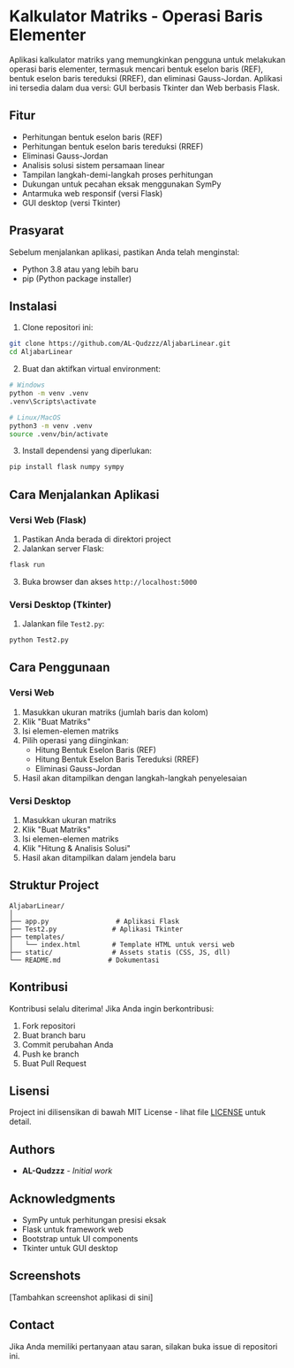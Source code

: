 # Kalkulator Matriks - Operasi Baris Elementer

Aplikasi kalkulator matriks yang memungkinkan pengguna untuk melakukan operasi baris elementer, termasuk mencari bentuk eselon baris (REF), bentuk eselon baris tereduksi (RREF), dan eliminasi Gauss-Jordan. Aplikasi ini tersedia dalam dua versi: GUI berbasis Tkinter dan Web berbasis Flask.

## Fitur

- Perhitungan bentuk eselon baris (REF)
- Perhitungan bentuk eselon baris tereduksi (RREF)
- Eliminasi Gauss-Jordan
- Analisis solusi sistem persamaan linear
- Tampilan langkah-demi-langkah proses perhitungan
- Dukungan untuk pecahan eksak menggunakan SymPy
- Antarmuka web responsif (versi Flask)
- GUI desktop (versi Tkinter)

## Prasyarat

Sebelum menjalankan aplikasi, pastikan Anda telah menginstal:

- Python 3.8 atau yang lebih baru
- pip (Python package installer)

## Instalasi

1. Clone repositori ini:
```bash
git clone https://github.com/AL-Qudzzz/AljabarLinear.git
cd AljabarLinear
```

2. Buat dan aktifkan virtual environment:
```bash
# Windows
python -m venv .venv
.venv\Scripts\activate

# Linux/MacOS
python3 -m venv .venv
source .venv/bin/activate
```

3. Install dependensi yang diperlukan:
```bash
pip install flask numpy sympy
```

## Cara Menjalankan Aplikasi

### Versi Web (Flask)

1. Pastikan Anda berada di direktori project
2. Jalankan server Flask:
```bash
flask run
```
3. Buka browser dan akses `http://localhost:5000`

### Versi Desktop (Tkinter)

1. Jalankan file `Test2.py`:
```bash
python Test2.py
```

## Cara Penggunaan

### Versi Web

1. Masukkan ukuran matriks (jumlah baris dan kolom)
2. Klik "Buat Matriks"
3. Isi elemen-elemen matriks
4. Pilih operasi yang diinginkan:
   - Hitung Bentuk Eselon Baris (REF)
   - Hitung Bentuk Eselon Baris Tereduksi (RREF)
   - Eliminasi Gauss-Jordan
5. Hasil akan ditampilkan dengan langkah-langkah penyelesaian

### Versi Desktop

1. Masukkan ukuran matriks
2. Klik "Buat Matriks"
3. Isi elemen-elemen matriks
4. Klik "Hitung & Analisis Solusi"
5. Hasil akan ditampilkan dalam jendela baru

## Struktur Project

```
AljabarLinear/
│
├── app.py                 # Aplikasi Flask
├── Test2.py              # Aplikasi Tkinter
├── templates/
│   └── index.html        # Template HTML untuk versi web
├── static/               # Assets statis (CSS, JS, dll)
└── README.md            # Dokumentasi
```

## Kontribusi

Kontribusi selalu diterima! Jika Anda ingin berkontribusi:

1. Fork repositori
2. Buat branch baru
3. Commit perubahan Anda
4. Push ke branch
5. Buat Pull Request

## Lisensi

Project ini dilisensikan di bawah MIT License - lihat file [LICENSE](LICENSE) untuk detail.

## Authors

- **AL-Qudzzz** - *Initial work*

## Acknowledgments

- SymPy untuk perhitungan presisi eksak
- Flask untuk framework web
- Bootstrap untuk UI components
- Tkinter untuk GUI desktop

## Screenshots

[Tambahkan screenshot aplikasi di sini]

## Contact

Jika Anda memiliki pertanyaan atau saran, silakan buka issue di repositori ini.